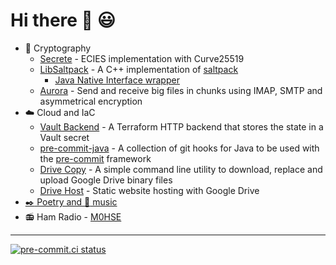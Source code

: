 # Hi there :wave: :smiley:

- :closed_lock_with_key: Cryptography
  - [Secrete](https://github.com/gherynos/secrete) - ECIES implementation with Curve25519
  - [LibSaltpack](https://github.com/gherynos/libsaltpack) - A C++ implementation of [saltpack](https://saltpack.org)
    - [Java Native Interface wrapper](https://github.com/Gherynos/libsaltpack-jni)
  - [Aurora](https://github.com/gherynos/aurora) - Send and receive big files in chunks using IMAP, SMTP and asymmetrical encryption
- :cloud: Cloud and IaC
  - [Vault Backend](https://github.com/gherynos/vault-backend) - A Terraform HTTP backend that stores the state in a Vault secret
  - [pre-commit-java](https://github.com/gherynos/pre-commit-java) - A collection of git hooks for Java to be used with the [pre-commit](https://pre-commit.com) framework
  - [Drive Copy](https://github.com/gherynos/drivecopy) - A simple command line utility to download, replace and upload Google Drive binary files
  - [Drive Host](https://github.com/gherynos/drivehost) - Static website hosting with Google Drive
- [:black_nib: Poetry and :musical_score: music](https://gherynos.art)
- :radio: Ham Radio - [M0HSE](https://www.qrz.com/db/M0HSE)

---

[![pre-commit.ci status](https://results.pre-commit.ci/badge/github/gherynos/gherynos/main.svg)](https://results.pre-commit.ci/latest/github/gherynos/gherynos/main)
